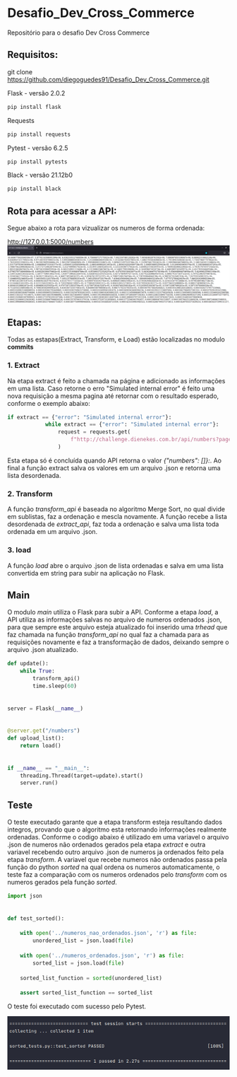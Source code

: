 # Desafio_Dev_Cross_Commerce
Repositório para o desafio Dev Cross Commerce


## Requisitos: 

git clone https://github.com/diegoguedes91/Desafio_Dev_Cross_Commerce.git

Flask  - versão 2.0.2
```python
pip install flask
```
Requests
```python
pip install requests 
```
Pytest - versão 6.2.5
```python
pip install pytests
```
Black - versão 21.12b0
```python
pip install black 
```

## Rota para acessar a API:

Segue abaixo a rota para vizualizar os numeros de forma ordenada: 

http://127.0.0.1:5000/numbers 
![API](https://github.com/diegoguedes91/Desafio_Dev_Cross_Commerce/blob/main/output_sorted_list.png)

## Etapas: 

Todas as estapas(Extract, Transform, e Load) estão localizadas no modulo __commits__ 

### 1. Extract

Na etapa extract é feito a chamada na página e adicionado as informações em uma lista. Caso retorne o erro "Simulated internal error" é feito uma nova requisição a mesma pagina até retornar com o resultado esperado, conforme o exemplo abaixo: 
```python 
if extract == {"error": "Simulated internal error"}:
            while extract == {"error": "Simulated internal error"}:
                request = requests.get(
                    f"http://challenge.dienekes.com.br/api/numbers?page={counter}"
                )
```
Esta etapa só é concluída quando API retorna o valor _{"numbers": []}:_. Ao final a função extract salva os valores em um arquivo .json e retorna uma lista desordenada. 

### 2. Transform

A função _transform_api_ é baseada no algoritmo Merge Sort, no qual divide em sublistas, faz a ordenação e mescla novamente. A função recebe a lista desordenada de _extract_api_, faz toda a ordenação e salva uma lista toda ordenada em um arquivo .json.

### 3. load 

A função _load_ abre o arquivo .json de lista ordenadas  e salva em uma lista convertida em string para subir na aplicação no Flask. 

## Main 

O modulo _main_ utiliza o Flask para subir a API. Conforme a etapa _load_, a API utiliza as informações salvas no arquivo de numeros ordenados .json, para que sempre este arquivo esteja atualizado foi inserido uma _trhead_ que faz chamada na função _transform_api_ no qual faz a chamada para as requisições novamente e faz a transformação de dados, deixando sempre o arquivo .json atualizado.

```python
def update():
    while True:
        transform_api()
        time.sleep(60)


server = Flask(__name__)


@server.get("/numbers")
def upload_list():
    return load()


if __name__ == "__main__":
    threading.Thread(target=update).start()
    server.run()
```

## Teste

O teste executado garante que a etapa transform esteja resultando dados integros, provando que o algoritmo esta retornando informações realmente ordenadas. 
Conforme o codigo abaixo é utilizado em uma variavel o arquivo .json de numeros não ordenados gerados pela etapa *extract* e outra variavel recebendo outro arquivo .json de numeros ja ordenados feito pela etapa *transform*. 
A variavel que recebe numeros não ordenados passa pela função do python _sorted_ na qual ordena os numeros automaticamente, o teste faz a comparação com os numeros ordenados pelo *transform* com os numeros gerados pela função *sorted*.

```python
import json


def test_sorted():

    with open('../numeros_nao_ordenados.json', 'r') as file:
        unordered_list = json.load(file)

    with open('../numeros_ordenados.json', 'r') as file:
        sorted_list = json.load(file)

    sorted_list_function = sorted(unordered_list)

    assert sorted_list_function == sorted_list
```
O teste foi executado com sucesso pelo Pytest. 

![pytest](https://github.com/diegoguedes91/Desafio_Dev_Cross_Commerce/blob/main/tests/sorted_test.png)


